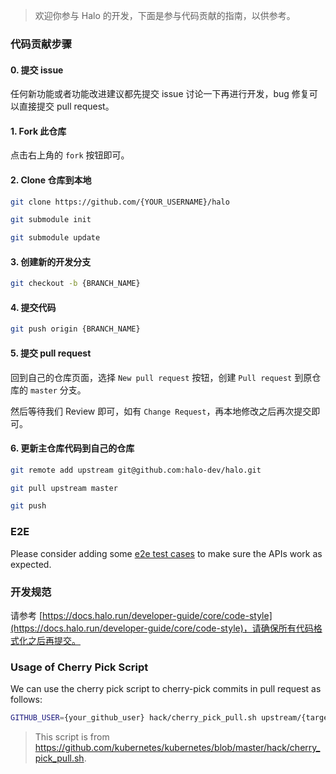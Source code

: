 > 欢迎你参与 Halo 的开发，下面是参与代码贡献的指南，以供参考。

### 代码贡献步骤

#### 0. 提交 issue

任何新功能或者功能改进建议都先提交 issue 讨论一下再进行开发，bug 修复可以直接提交 pull request。

#### 1. Fork 此仓库

点击右上角的 `fork` 按钮即可。

#### 2. Clone 仓库到本地

```bash
git clone https://github.com/{YOUR_USERNAME}/halo

git submodule init

git submodule update
```

#### 3. 创建新的开发分支

```bash
git checkout -b {BRANCH_NAME}
```

#### 4. 提交代码

```bash
git push origin {BRANCH_NAME}
```

#### 5. 提交 pull request

回到自己的仓库页面，选择 `New pull request` 按钮，创建 `Pull request` 到原仓库的 `master` 分支。

然后等待我们 Review 即可，如有 `Change Request`，再本地修改之后再次提交即可。

#### 6. 更新主仓库代码到自己的仓库

```bash
git remote add upstream git@github.com:halo-dev/halo.git

git pull upstream master

git push
```

### E2E

Please consider adding some [e2e test cases](e2e/README.md) to make sure the APIs work as expected.

### 开发规范

请参考 [https://docs.halo.run/developer-guide/core/code-style](https://docs.halo.run/developer-guide/core/code-style)，请确保所有代码格式化之后再提交。

### Usage of Cherry Pick Script

We can use the cherry pick script to cherry-pick commits in pull request as follows:

```bash
GITHUB_USER={your_github_user} hack/cherry_pick_pull.sh upstream/{target_branch} {pull_request_number}
```

> This script is from <https://github.com/kubernetes/kubernetes/blob/master/hack/cherry_pick_pull.sh>.

